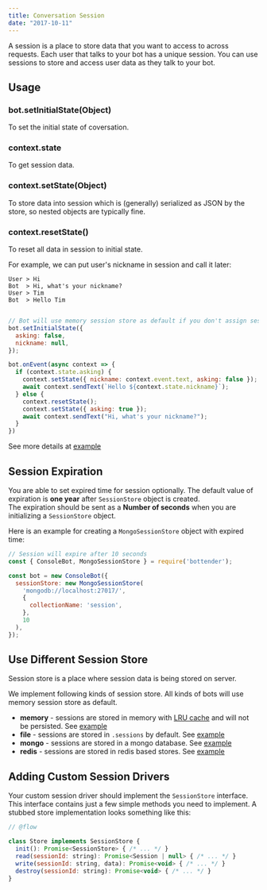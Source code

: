 ```yaml
---
title: Conversation Session
date: "2017-10-11"
---
```


A session is a place to store data that you want to access to across requests. Each user that talks to your bot has a unique session. You can use sessions to store and access user data as they talk to your bot.

## Usage

### bot.setInitialState(Object)

To set the initial state of coversation.

### context.state

To get session data.

### context.setState(Object)

To store data into session which is (generally) serialized as JSON by the store, so nested objects are typically fine.

### context.resetState()

To reset all data in session to initial state.

For example, we can put user's nickname in session and call it later:

```
User > Hi
Bot  > Hi, what's your nickname?
User > Tim
Bot  > Hello Tim
```

```js

// Bot will use memory session store as default if you don't assign sessionStore.
bot.setInitialState({
  asking: false,
  nickname: null,
});

bot.onEvent(async context => {
  if (context.state.asking) {
    context.setState({ nickname: context.event.text, asking: false });
    await context.sendText(`Hello ${context.state.nickname}`);
  } else {
    context.resetState();
    context.setState({ asking: true });
    await context.sendText("Hi, what's your nickname?");
  }
})
```

See more details at [example](https://github.com/Yoctol/bottender/tree/master/examples/with-state)

## Session Expiration

You are able to set expired time for session optionally. The default value of expiration is **one year** after `SessionStore` object is created.  
The expiration should be sent as a **Number of seconds** when you are initializing a `SessionStore` object.

Here is an example for creating a `MongoSessionStore` object with expired time:
```js
// Session will expire after 10 seconds
const { ConsoleBot, MongoSessionStore } = require('bottender');

const bot = new ConsoleBot({
  sessionStore: new MongoSessionStore(
    'mongodb://localhost:27017/',
    {
      collectionName: 'session',
    },
    10
  ),
});
```

## Use Different Session Store

Session store is a place where session data is being stored on server.

We implement following kinds of session store. All kinds of bots will use memory session store as default.

- **memory** - sessions are stored in memory with [LRU cache](https://github.com/isaacs/node-lru-cache) and will not be persisted. See [example](https://github.com/Yoctol/bottender/tree/master/examples/with-memory-session)
- **file** - sessions are stored in `.sessions` by default. See
  [example](https://github.com/Yoctol/bottender/tree/master/examples/with-file-session)
- **mongo** - sessions are stored in a mongo database. See
  [example](https://github.com/Yoctol/bottender/tree/master/examples/with-mongo-session)
- **redis** - sessions are stored in redis based stores. See
  [example](https://github.com/Yoctol/bottender/tree/master/examples/with-redis-session)


## Adding Custom Session Drivers

Your custom session driver should implement the `SessionStore` interface. This interface contains just a few simple methods you need to implement. A stubbed store implementation looks something like this:

```js
// @flow

class Store implements SessionStore {
  init(): Promise<SessionStore> { /* ... */ }
  read(sessionId: string): Promise<Session | null> { /* ... */ }
  write(sessionId: string, data): Promise<void> { /* ... */ }
  destroy(sessionId: string): Promise<void> { /* ... */ }
}
```
